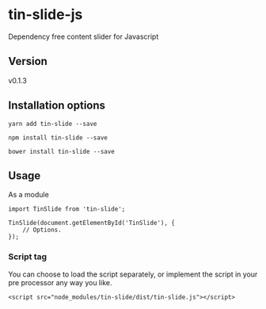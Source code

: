 # tin-slide-js
Dependency free content slider for Javascript

## Version
v0.1.3

## Installation options
```
yarn add tin-slide --save
```
```
npm install tin-slide --save
```
```
bower install tin-slide --save
```

## Usage
As a module
```
import TinSlide from 'tin-slide';

TinSlide(document.getElementById('TinSlide'), {
    // Options.
});
```

### Script tag
You can choose to load the script separately, or implement the script in your pre processor any way you like.
```
<script src="node_modules/tin-slide/dist/tin-slide.js"></script>
```